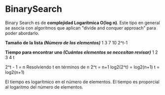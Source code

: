 # BinarySearch

Binary Search es de **complejidad Logarítmica O(log n)**. Este tipo en general se asocia con algoritmos que aplican "divide and conquer approach" para poder abordarlo.

**Tamaño de la lista 	_(Número de los elementos)_** 1   3   7   10   2^t-1										

**Tiempo para encontrar uno _(Cuántos elementos se necesitan revisar)_** 1    2	3	4    t

2^t - 1 = n
Resolviendo t en términos de n
2^t = n+1
log2(2^t) = log2(n+1) 
t = log2(n+1) 

El tiempo es logarítmico en el número de elementos. El tiempo es proporcial al logaritmo del número de elementos.




